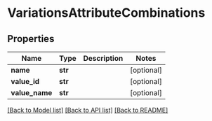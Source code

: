 # VariationsAttributeCombinations

## Properties
Name | Type | Description | Notes
------------ | ------------- | ------------- | -------------
**name** | **str** |  | [optional] 
**value_id** | **str** |  | [optional] 
**value_name** | **str** |  | [optional] 

[[Back to Model list]](../README.md#documentation-for-models) [[Back to API list]](../README.md#documentation-for-api-endpoints) [[Back to README]](../README.md)


